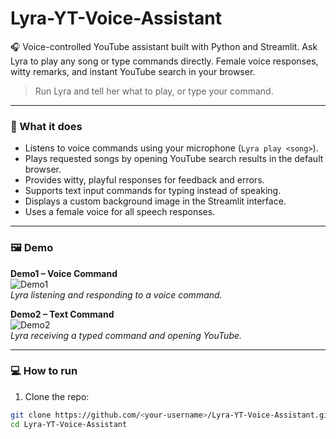# Lyra-YT-Voice-Assistant

🎧 Voice-controlled YouTube assistant built with Python and Streamlit. Ask Lyra to play any song or type commands directly. Female voice responses, witty remarks, and instant YouTube search in your browser.  

> Run Lyra and tell her what to play, or type your command.

---

### 🔧 What it does
- Listens to voice commands using your microphone (`Lyra play <song>`).  
- Plays requested songs by opening YouTube search results in the default browser.  
- Provides witty, playful responses for feedback and errors.  
- Supports text input commands for typing instead of speaking.  
- Displays a custom background image in the Streamlit interface.  
- Uses a female voice for all speech responses.

---

### 🖼️ Demo

**Demo1 – Voice Command**  
![Demo1](path/to/demo1.png)  
*Lyra listening and responding to a voice command.*

**Demo2 – Text Command**  
![Demo2](path/to/demo2.png)  
*Lyra receiving a typed command and opening YouTube.*

---

### 💻 How to run
1. Clone the repo:  
```bash
git clone https://github.com/<your-username>/Lyra-YT-Voice-Assistant.git
cd Lyra-YT-Voice-Assistant
